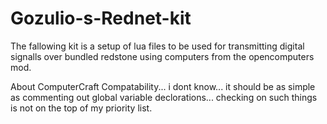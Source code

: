 # Gozulio-s-Rednet-kit
The fallowing kit is a setup of lua files to be used for transmitting digital signalls over bundled redstone using computers from the opencomputers mod.


About ComputerCraft Compatability...
i dont know... it should be as simple as commenting out global variable declorations... checking on such things is not on the top of my priority list.
